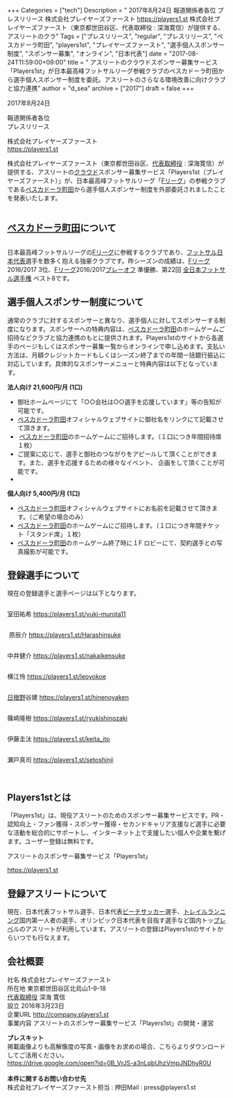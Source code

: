 +++
Categories = ["tech"]
Description = " 2017年8月24日  報道関係者各位 プレスリリース    株式会社プレイヤーズファースト https://players1.st  株式会社プレイヤーズファースト（東京都世田谷区、代表取締役 : 深海寛信）が提供する、アスリートのクラ"
Tags = ["プレスリリース", "regular", "プレスリリース", "ペスカドーラ町田", "players1st", "プレイヤーズファースト", "選手個人スポンサー制度", "スポンサー募集", "オンライン", "日本代表"]
date = "2017-08-24T11:59:00+09:00"
title = " アスリートのクラウドスポンサー募集サービス「Players1st」が日本最高峰フットサルリーグ参戦クラブのペスカドーラ町田から選手個人スポンサー制度を委託。アスリートのさらなる環境改善に向けクラブと協力連携"
author = "d_sea"
archive = ["2017"]
draft = false
+++

<body>
<p>2017年8月24日</p>


<p>
報道関係者各位
<br>プレスリリース <br></p>


<p>株式会社プレイヤーズファースト<br>
<a href="https://players1.st">https://players1.st</a></p>


<p style="">株式会社プレイヤーズファースト（東京都世田谷区、<a class="keyword" href="http://d.hatena.ne.jp/keyword/%C2%E5%C9%BD%BC%E8%C4%F9%CC%F2">代表取締役</a> : 
深海寛信）が提供する、アスリートの<a class="keyword" href="http://d.hatena.ne.jp/keyword/%A5%AF%A5%E9%A5%A6%A5%C9">クラウド</a>スポンサー募集サービス「Players1st（プレイヤーズファースト）」が、日本最高峰フットサルリーグ「<a class="keyword" href="http://d.hatena.ne.jp/keyword/F%A5%EA%A1%BC%A5%B0">Fリーグ</a>」の参戦クラブである<a class="keyword" href="http://d.hatena.ne.jp/keyword/%A5%DA%A5%B9%A5%AB%A5%C9%A1%BC%A5%E9%C4%AE%C5%C4">ペスカドーラ町田</a>から選手個人スポンサー制度を外部委託されましたことを発表いたします。<br></p>


<p><figure class="tmblr-full" data-orig-height="350" data-orig-width="731"><img src="https://cdn-ak.f.st-hatena.com/images/fotolife/d/d_sea/20180823/20180823110420.jpg" data-orig-height="350" data-orig-width="731" alt=""></figure></p>
<h2>
<a class="keyword" href="http://d.hatena.ne.jp/keyword/%A5%DA%A5%B9%A5%AB%A5%C9%A1%BC%A5%E9%C4%AE%C5%C4">ペスカドーラ町田</a>について <br>
</h2>
<figure data-orig-height="270" data-orig-width="236"><img src="https://cdn-ak.f.st-hatena.com/images/fotolife/d/d_sea/20180823/20180823111030.png" data-orig-height="270" data-orig-width="236" alt=""></figure><p>日本最高峰フットサルリーグの<a class="keyword" href="http://d.hatena.ne.jp/keyword/F%A5%EA%A1%BC%A5%B0">Fリーグ</a>に参戦するクラブであり、<a class="keyword" href="http://d.hatena.ne.jp/keyword/%A5%D5%A5%C3%A5%C8%A5%B5%A5%EB%C6%FC%CB%DC%C2%E5%C9%BD">フットサル日本代表</a>選手を数多く抱える強豪クラブです。昨シーズンの成績は、<a class="keyword" href="http://d.hatena.ne.jp/keyword/F%A5%EA%A1%BC%A5%B0">Fリーグ</a>2016/2017 3位、<a class="keyword" href="http://d.hatena.ne.jp/keyword/F%A5%EA%A1%BC%A5%B0">Fリーグ</a>2016/2017<a class="keyword" href="http://d.hatena.ne.jp/keyword/%A5%D7%A5%EC%A1%BC%A5%AA%A5%D5">プレーオフ</a> 準優勝、第22回 <a class="keyword" href="http://d.hatena.ne.jp/keyword/%C1%B4%C6%FC%CB%DC%A5%D5%A5%C3%A5%C8%A5%B5%A5%EB%C1%AA%BC%EA%B8%A2">全日本フットサル選手権</a> ベスト8です。 <br></p>
<h2>選手個人スポンサー制度について</h2>
<p>
通常のクラブに対するスポンサーと異なり、選手個人に対してスポンサーする制度になります。スポンサーへの特典内容は、<a class="keyword" href="http://d.hatena.ne.jp/keyword/%A5%DA%A5%B9%A5%AB%A5%C9%A1%BC%A5%E9%C4%AE%C5%C4">ペスカドーラ町田</a>のホームゲームご招待などクラブと協力連携のもとに提供されます。Players1stのサイトから各選手のページもしくはスポンサー募集一覧からオンラインで申し込めます。支払い方法は、月額クレジットカードもしくはシーズン終了までの年間一括銀行振込に対応しています。具体的なスポンサーメニューと特典内容は以下となっています。</p>
<p>
<b>法人向け 21,600円/月 (1口)</b></p>
<ul>
<li>
御社ホームページにて「○○会社は○○選手を応援しています」等の告知が可能です。</li>
<li>
<a class="keyword" href="http://d.hatena.ne.jp/keyword/%A5%DA%A5%B9%A5%AB%A5%C9%A1%BC%A5%E9%C4%AE%C5%C4">ペスカドーラ町田</a>オフィシャルウェブサイトに御社名をリンクにて記載させて頂きます。</li>
<li> <a class="keyword" href="http://d.hatena.ne.jp/keyword/%A5%DA%A5%B9%A5%AB%A5%C9%A1%BC%A5%E9%C4%AE%C5%C4">ペスカドーラ町田</a>のホームゲームにご招待します。（１口につき年間招待席１枚）<br>
</li>
<li>ご提案に応じて、選手と御社のつながりをアピールして頂くことができます。また、選手を応援するための様々なイベント、 企画をして頂くことが可能です。</li>
<li><br></li>
</ul>
<p><b>個人向け 5,400円/月 (1口) </b><br></p>
<ul>
<li>
<a class="keyword" href="http://d.hatena.ne.jp/keyword/%A5%DA%A5%B9%A5%AB%A5%C9%A1%BC%A5%E9%C4%AE%C5%C4">ペスカドーラ町田</a>オフィシャルウェブサイトにお名前を記載させて頂きます。（ご希望の場合のみ） <br>
</li>
<li>
<a class="keyword" href="http://d.hatena.ne.jp/keyword/%A5%DA%A5%B9%A5%AB%A5%C9%A1%BC%A5%E9%C4%AE%C5%C4">ペスカドーラ町田</a>のホームゲームにご招待します。（１口につき年間チケット「スタンド席」１枚）<br>
</li>
<li>
<a class="keyword" href="http://d.hatena.ne.jp/keyword/%A5%DA%A5%B9%A5%AB%A5%C9%A1%BC%A5%E9%C4%AE%C5%C4">ペスカドーラ町田</a>のホームゲーム終了時に１F ロビーにて、契約選手との写真撮影が可能です。 <br>
</li>
</ul>
<h2>登録選手について</h2>
<p>
現在の登録選手と選手ページは以下となります。</p>
<figure class="tmblr-full" data-orig-height="682" data-orig-width="672"><img src="https://cdn-ak.f.st-hatena.com/images/fotolife/d/d_sea/20180823/20180823110134.png" data-orig-height="682" data-orig-width="672" alt=""></figure><p>室田祐希 <a href="https://players1.st/yuki-murota11">https://players1.st/yuki-murota11</a></p>
<figure class="tmblr-full" data-orig-height="678" data-orig-width="658"><img src="https://cdn-ak.f.st-hatena.com/images/fotolife/d/d_sea/20180823/20180823110504.png" data-orig-height="678" data-orig-width="658" alt=""></figure><p> 原辰介 <a href="https://players1.st/Harashinsuke">https://players1.st/Harashinsuke</a></p>
<figure class="tmblr-full" data-orig-height="690" data-orig-width="730"><img src="https://cdn-ak.f.st-hatena.com/images/fotolife/d/d_sea/20180823/20180823110539.png" data-orig-height="690" data-orig-width="730" alt=""></figure><p>中井健介 <a href="https://players1.st/nakaikensuke">https://players1.st/nakaikensuke</a></p>
<figure class="tmblr-full" data-orig-height="676" data-orig-width="680"><img src="https://cdn-ak.f.st-hatena.com/images/fotolife/d/d_sea/20180823/20180823111112.png" data-orig-height="676" data-orig-width="680" alt=""></figure><p>横江怜 <a href="https://players1.st/leoyokoe">https://players1.st/leoyokoe</a></p>
<figure class="tmblr-full" data-orig-height="684" data-orig-width="694"><img src="https://cdn-ak.f.st-hatena.com/images/fotolife/d/d_sea/20180823/20180823111024.png" data-orig-height="684" data-orig-width="694" alt=""></figure><p><a class="keyword" href="http://d.hatena.ne.jp/keyword/%C6%FC%BA%AC%CC%EE">日根野</a>谷建 <a href="https://players1.st/hinenoyaken">https://players1.st/hinenoyaken</a></p>
<figure class="tmblr-full" data-orig-height="690" data-orig-width="678"><img src="https://cdn-ak.f.st-hatena.com/images/fotolife/d/d_sea/20180823/20180823110904.png" data-orig-height="690" data-orig-width="678" alt=""></figure><p>篠崎隆樹 <a href="https://players1.st/ryukishinozaki">https://players1.st/ryukishinozaki</a></p>
<figure class="tmblr-full" data-orig-height="678" data-orig-width="686"><img src="https://cdn-ak.f.st-hatena.com/images/fotolife/d/d_sea/20180823/20180823110628.png" data-orig-height="678" data-orig-width="686" alt=""></figure><p>伊藤圭汰 <a href="https://players1.st/keita_ito">https://players1.st/keita_ito</a></p>
<figure class="tmblr-full" data-orig-height="676" data-orig-width="678"><img src="https://cdn-ak.f.st-hatena.com/images/fotolife/d/d_sea/20180823/20180823110120.png" data-orig-height="676" data-orig-width="678" alt=""></figure><p>瀬戸真司 <a href="https://players1.st/setoshinji">https://players1.st/setoshinji</a> <br></p>
<p style=""><br></p>
<h2>Players1stとは</h2>
<p>
「Players1st」は、現役アスリートのためのスポンサー募集サービスです。PR・認知向上・ファン獲得・スポンサー獲得・セカンドキャリア支援など選手に必要な活動を総合的にサポートし、インターネット上で支援したい個人や企業を繋げます。ユーザー登録は無料です。 <br></p>
<p>アスリートのスポンサー募集サービス「Players1st」</p>
<p><a href="https://players1.st">https://players1.st</a></p>
<h2>登録アスリートについて</h2>
<p>
現在、日本代表フットサル選手、日本代表<a class="keyword" href="http://d.hatena.ne.jp/keyword/%A5%D3%A1%BC%A5%C1%A5%B5%A5%C3%A5%AB%A1%BC">ビーチサッカー</a>選手、<a class="keyword" href="http://d.hatena.ne.jp/keyword/%A5%C8%A5%EC%A5%A4%A5%EB%A5%E9%A5%F3%A5%CB%A5%F3%A5%B0">トレイルランニング</a>国内第一人者の選手、オリンピック日本代表を目指す選手など国内トッ<a class="keyword" href="http://d.hatena.ne.jp/keyword/%A5%D7%A5%EC%A5%D9">プレベ</a>ルのアスリートが利用しています。アスリートの登録はPlayers1stのサイトからいつでも行なえます。 <br></p>
<h2>会社概要 <br>
</h2>
<p>社名             株式会社プレイヤーズファースト<br>所在地         東京都世田谷区北烏山1-9-18<br>
<a class="keyword" href="http://d.hatena.ne.jp/keyword/%C2%E5%C9%BD%BC%E8%C4%F9%CC%F2">代表取締役</a>  深海 寛信
<br>設立             2016年3月23日
<br>企業URL      <a href="http://company.players1.st">http://company.players1.st</a><br>
事業内容      アスリートのスポンサー募集サービス「Players1st」の開発・運営</p>
<b>プレスキット</b><br>掲載画像よりも高解像度の写真・画像をお求めの場合、こちらよりダウンロードしてご活用ください。<br><a href="https://drive.google.com/open?id=0B_VrJS-a3nLpbUhzVmpJNDhyR0U">https://drive.google.com/open?id=0B_VrJS-a3nLpbUhzVmpJNDhyR0U</a><br><br><b>本件に関するお問い合わせ先<br></b>株式会社プレイヤーズファースト担当 : 押田Mail : press@players1.st
</body>
